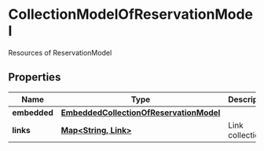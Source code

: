 

# CollectionModelOfReservationModel

Resources of ReservationModel
## Properties

Name | Type | Description | Notes
------------ | ------------- | ------------- | -------------
**embedded** | [**EmbeddedCollectionOfReservationModel**](EmbeddedCollectionOfReservationModel.md) |  | 
**links** | [**Map&lt;String, Link&gt;**](Link.md) | Link collection | 



